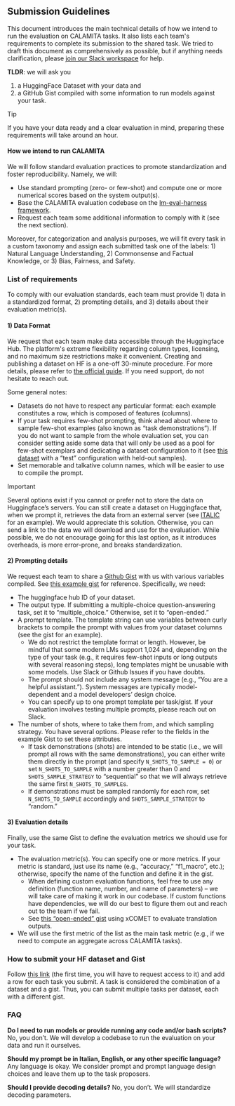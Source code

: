 ## Submission Guidelines

This document introduces the main technical details of how we intend to run the evaluation on CALAMITA tasks. 
It also lists each team's requirements to complete its submission to the shared task. 
We tried to draft this document as comprehensively as possible, but if anything needs clarification, please [join our Slack workspace](https://join.slack.com/t/calamitaworkspace/shared_invite/zt-2ocxq4h3p-h~8aoVqmkWg7ygkTtonQ4Q) for help.

**TLDR**: we will ask you
1. a HuggingFace Dataset with your data and
2. a GitHub Gist compiled with some information to run models against your task.

> [!TIP]
> If you have your data ready and a clear evaluation in mind, preparing these requirements will take around an hour.

#### How we intend to run CALAMITA
We will follow standard evaluation practices to promote standardization and foster reproducibility. Namely, we will:
- Use standard prompting (zero- or few-shot) and compute one or more numerical scores based on the system output(s).
- Base the CALAMITA evaluation codebase on the [lm-eval-harness framework](https://github.com/EleutherAI/lm-evaluation-harness).
- Request each team some additional information to comply with it (see the next section). 

Moreover, for categorization and analysis purposes, we will fit every task in a custom taxonomy and assign each submitted task one of the labels: 1) Natural Language Understanding, 2) Commonsense and Factual Knowledge, or 3) Bias, Fairness, and Safety.

### List of requirements
To comply with our evaluation standards, each team must provide 1) data in a standardized format, 2) prompting details, and 3) details about their evaluation metric(s).    

#### 1) Data Format
We request that each team make data accessible through the Huggingface Hub. 
The platform's extreme flexibility regarding column types, licensing, and no maximum size restrictions make it convenient.
Creating and publishing a dataset on HF is a one-off 30-minute procedure. For more details, please refer to [the official guide](https://huggingface.co/docs/hub/datasets-adding).
If you need support, do not hesitate to reach out.

Some general notes:
- Datasets do not have to respect any particular format: each example constitutes a row, which is composed of features (columns). 
- If your task requires few-shot prompting, think ahead about where to sample few-shot examples (also known as “task demonstrations”). If you do not want to sample from the whole evaluation set, you can consider setting aside some data that will only be used as a pool for few-shot exemplars and dedicating a dataset configuration to it (see [this dataset](https://huggingface.co/datasets/RiTA-nlp/GeNTE_ita-eval) with a “test” configuration with held-out samples).
- Set memorable and talkative column names, which will be easier to use to compile the prompt.

> [!IMPORTANT]
> Several options exist if you cannot or prefer not to store the data on Huggingface’s servers. You can still create a dataset on Huggingface that, when we prompt it, retrieves the data from an external server (see [ITALIC](https://huggingface.co/datasets/RiTA-nlp/ITALIC) for an example). We would appreciate this solution. Otherwise, you can send a link to the data we will download and use for the evaluation. While possible, we do not encourage going for this last option, as it introduces overheads, is more error-prone, and breaks standardization.

#### 2) Prompting details

We request each team to share a [Github Gist](​​https://gist.github.com/) with us with various variables compiled. See [this example gist](https://gist.github.com/g8a9/1ba39187ed7562927c6a617067a2c04d) for reference. Specifically, we need:

- The huggingface hub ID of your dataset.
- The output type. If submitting a multiple-choice question-answering task, set it to “multiple_choice.” Otherwise, set it to “open-ended.”
- A prompt template. The template string can use variables between curly brackets to compile the prompt with values from your dataset columns (see the gist for an example).
  - We do not restrict the template format or length. However, be mindful that some modern LMs support 1,024 and, depending on the type of your task (e.g., it requires few-shot inputs or long outputs with several reasoning steps), long templates might be unusable with some models. Use Slack or Github Issues if you have doubts.
  - The prompt should not include any system message (e.g., “You are a helpful assistant.”). System messages are typically model-dependent and a model developers’ design choice.
  - You can specify up to one prompt template per task/gist. If your evaluation involves testing multiple prompts, please reach out on Slack.
- The number of shots, where to take them from, and which sampling strategy. You have several options. Please refer to the fields in the example Gist to set these attributes.
  - If task demonstrations (shots) are intended to be static (i.e., we will prompt all rows with the same demonstrations), you can either write them directly in the prompt (and specify `N_SHOTS_TO_SAMPLE = 0`) or set `N_SHOTS_TO_SAMPLE` with a number greater than 0 and `SHOTS_SAMPLE_STRATEGY` to “sequential” so that we will always retrieve the same first `N_SHOTS_TO_SAMPLE`s.
  - If demonstrations must be sampled randomly for each row, set `N_SHOTS_TO_SAMPLE` accordingly and `SHOTS_SAMPLE_STRATEGY` to “random.”

#### 3) Evaluation details
Finally, use the same Gist to define the evaluation metrics we should use for your task.

- The evaluation metric(s). You can specify one or more metrics. If your metric is standard, just use its name (e.g., “accuracy,” “f1_macro”, etc.); otherwise, specify the name of the function and define it in the gist.
  - When defining custom evaluation functions, feel free to use any definition (function name, number, and name of parameters) – we will take care of making it work in our codebase. If custom functions have dependencies, we will do our best to figure them out and reach out to the team if we fail. 
  - See [this “open-ended” gist](https://gist.github.com/g8a9/f5e82d38ce12831323b20dc79b0452c9) using xCOMET to evaluate translation outputs. 
- We will use the first metric of the list as the main task metric (e.g., if we need to compute an aggregate across CALAMITA tasks). 

### How to submit your HF dataset and Gist
Follow [this link](https://docs.google.com/spreadsheets/d/1Z_RMMMTkuESjUdOxMEDVbGr2A9xHzZva-1EhTAaIoeA/edit?gid=0#gid=0) (the first time, you will have to request access to it) and add a row for each task you submit. A task is considered the combination of a dataset and a gist. Thus, you can submit multiple tasks per dataset, each with a different gist. 

### FAQ

**Do I need to run models or provide running any code and/or bash scripts?**
No, you don’t. We will develop a codebase to run the evaluation on your data and run it ourselves.

**Should my prompt be in Italian, English, or any other specific language?**
Any language is okay. We consider prompt and prompt language design choices and leave them up to the task proposers.   

**Should I provide decoding details?**
No, you don’t. We will standardize decoding parameters.
